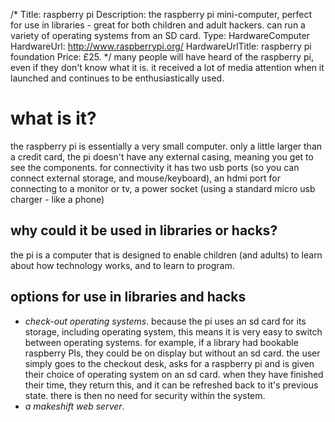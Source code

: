 /*
Title: raspberry pi
Description: the raspberry pi mini-computer, perfect for use in libraries - great for both children and adult hackers.  can run a variety of operating systems from an SD card.
Type: HardwareComputer
HardwareUrl: http://www.raspberrypi.org/
HardwareUrlTitle: raspberry pi foundation
Price: £25.
*/
many people will have heard of the raspberry pi, even if they don't know what it is.  it received a lot of media attention when it launched and continues to be enthusiastically used.
# what is it?
the raspberry pi is essentially a very small computer.  only a little larger than a credit card, the pi doesn't have any external casing, meaning you get to see the components.  for connectivity it has two usb ports (so you can connect external storage, and mouse/keyboard), an hdmi port for connecting to a monitor or tv, a power socket (using a standard micro usb charger - like a phone)
## why could it be used in libraries or hacks?
the pi is a computer that is designed to enable children (and adults) to learn about how technology works, and to learn to program.  
## options for use in libraries and hacks

- *check-out operating systems*. because the pi uses an sd card for its storage, including operating system, this means it is very easy to switch between operating systems.  for example, if a library had bookable raspberry PIs, they could be on display but without an sd card.  the user simply goes to the checkout desk, asks for a raspberry pi and is given their choice of operating system on an sd card.  when they have finished their time, they return this, and it can be refreshed back to it's previous state.  there is then no need for security within the system.
- *a makeshift web server*.   